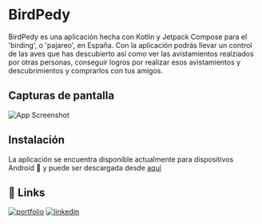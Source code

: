 
# BirdPedy

BirdPedy es una aplicación hecha con Kotlin y Jetpack Compose para el 'birding', o 'pajareo', en España. Con la aplicación podrás llevar un control de las aves que has descubierto así como ver las avistamientos realziados por otras personas, conseguir logros por realizar esos avistamientos y descubrimientos y comprarlos con tus amigos. 


## Capturas de pantalla

![App Screenshot](https://josemaxp.github.io/birdapi/PlayStore/capturas.jpg)


## Instalación

La aplicación se encuentra disponible actualmente para dispositivos Android 🤖 y puede ser descargada desde [aquí](https://play.google.com/store/apps/details?id=com.josemaxp.birdpedy&hl=es)



## 🔗 Links
[![portfolio](https://img.shields.io/badge/my_portfolio-000?style=for-the-badge&logo=ko-fi&logoColor=white)](https://josemaxp.github.io/myPortfolio/)
[![linkedin](https://img.shields.io/badge/linkedin-0A66C2?style=for-the-badge&logo=linkedin&logoColor=white)](https://es.linkedin.com/in/josemanuelmarindominguez)